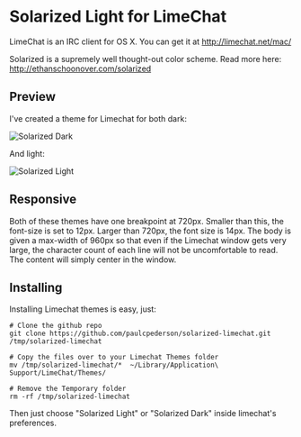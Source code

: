 # Solarized Light for LimeChat

LimeChat is an IRC client for OS X. You can get it at http://limechat.net/mac/

Solarized is a supremely well thought-out color scheme. Read more here: http://ethanschoonover.com/solarized

## Preview
I've created a theme for Limechat for both dark:

![Solarized Dark](https://raw.github.com/paulcpederson/solarized-limechat/master/dark.png)

And light:

![Solarized Light](https://raw.github.com/paulcpederson/solarized-limechat/master/light.png)

## Responsive
Both of these themes have one breakpoint at 720px. Smaller than this, the font-size is set to 12px. Larger than 720px, the font size is 14px. The body is given a max-width of 960px so that even if the Limechat window gets very large, the character count of each line will not be uncomfortable to read. The content will simply center in the window.

## Installing 
Installing Limechat themes is easy, just:

```
# Clone the github repo	
git clone https://github.com/paulcpederson/solarized-limechat.git /tmp/solarized-limechat

# Copy the files over to your Limechat Themes folder
mv /tmp/solarized-limechat/*  ~/Library/Application\ Support/LimeChat/Themes/

# Remove the Temporary folder
rm -rf /tmp/solarized-limechat
```

Then just choose "Solarized Light" or "Solarized Dark" inside limechat's preferences.
